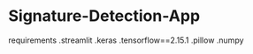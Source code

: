# Signature-Detection-App
requirements
    .streamlit
    .keras 
    .tensorflow==2.15.1
    .pillow
    .numpy
